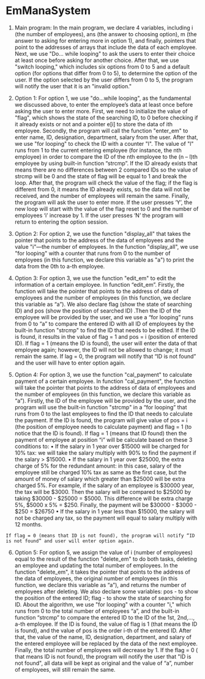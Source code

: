 # EmManaSystem
1.	Main program:
In the main program, we declare 4 variables, including i (the number of employees), ans (the answer to choosing option), m (the answer to asking for entering more in option 1), and finally, pointers that point to the addresses of arrays that include the data of each employee.
Next, we use "Do... while looping" to ask the users to enter their choice at least once before asking for another choice. After that, we use "switch looping," which includes six options from 0 to 5 and a default option (for options that differ from 0 to 5), to determine the option of the user. If the option selected by the user differs from 0 to 5, the program will notify the user that it is an "invalid option."

2.	Option 1: 
For option 1, we use "do…while looping", as the fundamental we discussed above, to enter the employee’s data at least once before asking the user to enter more. First, we need to initialize the value of "flag", which shows the state of the searching ID, to 0 before checking if it already exists or not and a pointer e[i] to store the data of ith employee. Secondly, the program will call the function "enter_em" to enter name, ID, designation, department, salary from the user. After that, we use "for looping" to check the ID with a counter "l". The value of "l" runs from 1 to the current entering employee (for instance, the nth employee) in order to compare the ID of the nth employee to the (n – l)th employee by using built-in function “strcmp”. If the ID already exists that means there are no differences between 2 compared IDs so the value of strcmp will be 0 and the state of flag will be equal to 1 and break the loop. After that, the program will check the value of the flag; if the flag is different from 0, it means the ID already exists, so the data will not be received, and the number of employees will remain the same. Finally, the program will ask the user to enter more. If the user presses ‘Y’, the new loop will start with the value of the flag reset to 0 and the number of employees ‘i’ increase by 1. If the user presses ‘N’ the program will return to entering the option session.

3.	Option 2:
For option 2, we use the function "display_all" that takes the pointer that points to the address of the data of employees and the value "i"—the number of employees. 
In the function "display_all", we use "for looping" with a counter that runs from 0 to the number of employees (in this function, we declare this variable as "a") to print the data from the 0th to a-th employee.

4.	Option 3:
For option 3,  we use the function "edit_em" to edit the information of a certain employee.
In function “edit_em”. Firstly, the function will take the pointer that points to the address of data of employees and the number of employees (in this function, we declare this variable as “a”). We also declare flag (show the state of searching ID) and pos (show the position of searched ID) .Then the ID of the employee will be provided by the user, and we use a “for looping” runs from 0 to “a” to compare the entered ID with all ID of employees by the built-in function "strcmp" to find the ID that needs to be edited. If the ID is found, it results in the value of flag = 1 and pos = i (position of entered ID). If flag = 1 (means the ID is found), the user will enter the data of that employee again; however, the ID will not be allowed to change; it must remain the same. If lag = 0, the program will notify that “ID is not found” and the user will have to enter option again.

5.	 Option 4:
For option 3, we use the function "cal_payment" to calculate payment of a certain employee. 
In function "cal_payment", the function will take the pointer that points to the address of data of employees and the number of employees (in this function, we declare this variable as “a”). Firstly, the ID of the employee will be provided by the user, and the program will use the built-in function "strcmp" in a “for looping” that runs from 0 to the last employees to find the ID that needs to calculate the payment. If the ID is found, the program will give value of pos = i (the position of employee needs to calculate payment) and flag = 1 (to notice that the ID is found). 
If flag = 1 (means that ID found) then the payment of employee at position “i” will be calculate based on these 3 conditions to:
•	If the salary in 1 year over $15000 will be charged for 10% tax: we will take the salary multiply with 90% to find the payment if the salary > $15000.
•	If the salary in 1 year over $25000, the extra charge of 5% for the redundant amount: in this case, salary of the employee still be charged 10% tax as same as the first case, but the amount of money of salary which greater than $25000 will be extra charged 5%. For example, if the salary of an employee is $30000 year, the tax will be $3000. Then the salary will be compared to $25000 by taking $30000 - $25000 = $5000. This difference will be extra charge 5%, $5000 x 5% = $250. Finally, the payment will be $30000 - $3000 - $250 = $26750
•	If the salary in 1 year less than $15000, the salary will not be charged any tax, so the payment will equal to salary multiply with 12 months.

 	If flag = 0 (means that ID is not found), the program will notify “ID is not found” and user will enter option again.
6.	Option 5:
 	For option 5, we assign the value of i (number of employees) equal to the result of the function "delete_em" to do both tasks, deleting an employee and updating the total number of employees.
 		In the function "delete_em", it takes the pointer that points to the address of the data of employees, the original number of employees (in this function, we declare this variable as “a”), and returns the number of employees after deleting. We also declare some variables: pos - to show the position of the entered ID; flag - to show the state of searching for ID. About the algorithm, we use "for looping" with a counter "i," which runs from 0 to the total number of employees “a”, and the built-in function “strcmp” to compare the entered ID to the ID of the 1st, 2nd,..., a-th employee. If the ID is found, the value of flag is 1 (that means the ID is found), and the value of pos is the order i-th of the entered ID. After that, the value of the name, ID, designation, department, and salary of the entered employee will be replaced by the data of the next employee. Finally, the total number of employees will decrease by 1. If the flag = 0 ( that means ID is not found), the program will notify the user that "ID is not found", all data will be kept as original and the value of “a”, number of employees, will still remain the same.
